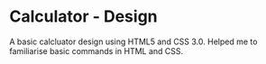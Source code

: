 # Calculator - Design 

A basic calcluator design using HTML5 and CSS 3.0. Helped me to familiarise basic commands in HTML and CSS.
